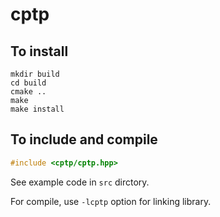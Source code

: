 # cptp

## To install

```
mkdir build
cd build
cmake ..
make
make install
```

## To include and compile

```cpp
#include <cptp/cptp.hpp>
```
See example code in `src` dirctory.

For compile, use `-lcptp` option for linking library.

